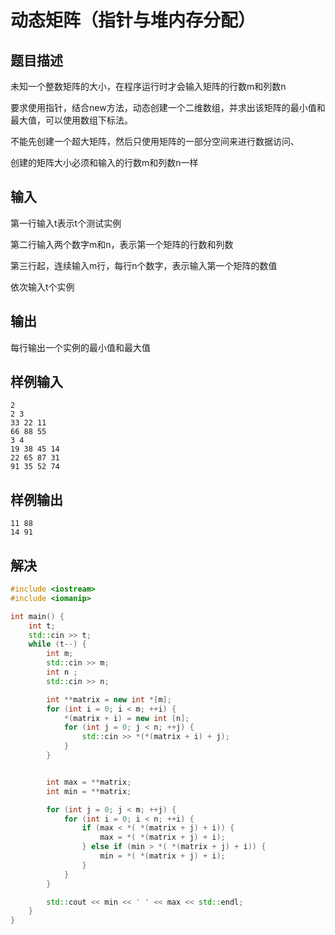 # 动态矩阵（指针与堆内存分配）

## 题目描述
未知一个整数矩阵的大小，在程序运行时才会输入矩阵的行数m和列数n

要求使用指针，结合new方法，动态创建一个二维数组，并求出该矩阵的最小值和最大值，可以使用数组下标法。

不能先创建一个超大矩阵，然后只使用矩阵的一部分空间来进行数据访问、

创建的矩阵大小必须和输入的行数m和列数n一样

## 输入

第一行输入t表示t个测试实例

第二行输入两个数字m和n，表示第一个矩阵的行数和列数

第三行起，连续输入m行，每行n个数字，表示输入第一个矩阵的数值

依次输入t个实例

## 输出
每行输出一个实例的最小值和最大值

## 样例输入
```text
2
2 3
33 22 11
66 88 55
3 4
19 38 45 14
22 65 87 31
91 35 52 74
```

## 样例输出
```text
11 88
14 91
```

## 解决

```c++
#include <iostream>
#include <iomanip>

int main() {
    int t;
    std::cin >> t;
    while (t--) {
        int m;
        std::cin >> m;
        int n ;
        std::cin >> n;

        int **matrix = new int *[m];
        for (int i = 0; i < m; ++i) {
            *(matrix + i) = new int [n];
            for (int j = 0; j < n; ++j) {
                std::cin >> *(*(matrix + i) + j);
            }
        }


        int max = **matrix;
        int min = **matrix;

        for (int j = 0; j < m; ++j) {
            for (int i = 0; i < n; ++i) {
                if (max < *( *(matrix + j) + i)) {
                    max = *( *(matrix + j) + i);
                } else if (min > *( *(matrix + j) + i)) {
                    min = *( *(matrix + j) + i);
                }
            }
        }

        std::cout << min << ' ' << max << std::endl;
    }
}

```